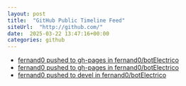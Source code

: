 ```yaml
---
layout: post
title:  "GitHub Public Timeline Feed"
siteUrl:  "http://github.com/"
date:  2025-03-22 13:47:16+00:00
categories: github
---
```

*  [fernand0 pushed to gh-pages in fernand0/botElectrico](https://github.com/fernand0/botElectrico/compare/62120a86f5...32630a38cf)
*  [fernand0 pushed to gh-pages in fernand0/botElectrico](https://github.com/fernand0/botElectrico/compare/66d99c3ed3...e9b7b81bf7)
*  [fernand0 pushed to devel in fernand0/botElectrico](https://github.com/fernand0/botElectrico/compare/dd57d50af0...ed05c07835)

